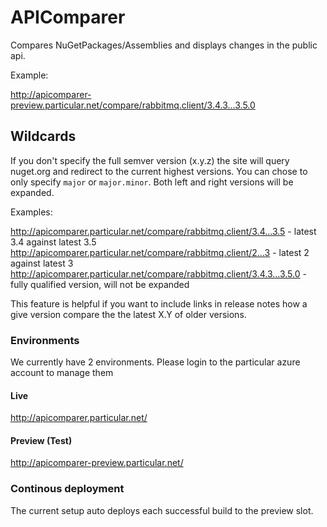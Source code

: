 # APIComparer

Compares NuGetPackages/Assemblies and displays changes in the public api.

Example:

http://apicomparer-preview.particular.net/compare/rabbitmq.client/3.4.3...3.5.0

## Wildcards

If you don't specify the full semver version (x.y.z) the site will query nuget.org and redirect to the current highest versions. You can chose to only specify `major` or `major.minor`. Both left and right versions will be expanded.

Examples:

http://apicomparer.particular.net/compare/rabbitmq.client/3.4...3.5 - latest 3.4 against latest 3.5
http://apicomparer.particular.net/compare/rabbitmq.client/2...3 - latest 2 against latest 3
http://apicomparer.particular.net/compare/rabbitmq.client/3.4.3...3.5.0 - fully qualified version, will not be expanded

This feature is helpful if you want to include links in release notes how a give version compare the the latest X.Y of older versions.

### Environments

We currently have 2 environments. Please login to the particular azure account to manage them

#### Live
http://apicomparer.particular.net/

#### Preview (Test)
http://apicomparer-preview.particular.net/

### Continous deployment

The current setup auto deploys each successful build to the preview slot. 
